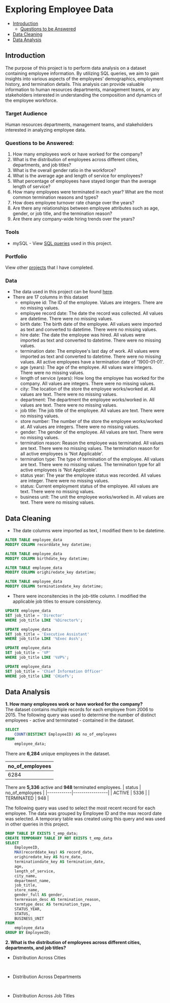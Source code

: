 # Exploring Employee Data
- [Introduction](#introduction)
  - [Questions to be Answered](#questions-to-be-answered)
- [Data Cleaning](#data-cleaning)
- [Data Analysis](#data-analysis)


## Introduction
The purpose of this project is to perform data analysis on a dataset containing employee information. By utilizing SQL queries, we aim to gain insights into various aspects of the employees' demographics, employment history, and termination details. This analysis can provide valuable information to human resources departments, management teams, or any stakeholders interested in understanding the composition and dynamics of the employee workforce.

### Target Audience
Human resources departments, management teams, and stakeholders interested in analyzing employee data.

### Questions to be Answered:
1. How many employees work or have worked for the company?
2. What is the distribution of employees across different cities, departments, and job titles?
3. What is the overall gender ratio in the workforce?
4. What is the average age and length of service for employees?
5. What percentage of employees have stayed longer than the average length of service?
6. How many employees were terminated in each year? What are the most common termination reasons and types?
7. How does employee turnover rate change over the years?
8. Are there any relationships between employee attributes such as age, gender, or job title, and the termination reason?
9. Are there any company-wide hiring trends over the years?

### Tools 
- mySQL - View [SQL queries](https://github.com/DeborahAkpoguma/Portfolio/blob/main/SQL/Project%204/Employee%20Data%20Analysis.sql) used in this project.

### Portfolio
View other [projects](https://github.com/DeborahAkpoguma/Portfolio-Guide/blob/main/README.md) that I have completed.

### Data 
- The data used in this project can be found [here](https://www.kaggle.com/datasets/HRAnalyticRepository/employee-attrition-data).
- There are 17 columns in this dataset
  - employee id: The ID of the employee. Values are integers. There are no missing values.
  - employee record date: The date the record was collected. All values are datetime. There were no missing values.
  - birth date: The birth date of the employee. All values were imported as text and converted to datetime. There were no missing values.
  - hire date: The date the employee was hired. All values were imported as text and converted to datetime. There were no missing values.
  - termination date: The employee's last day of work. All values were imported as text and converted to datetime. There were no missing values. All active employees have a termination date of '1900-01-01'.
  - age (years): The age of the employee. All values ware integers. There were no missing values.
  - length of service (years): How long the employee has worked for the company. All values are integers. There were no missing values.
  - city: The location of the store the employee works/worked at. All values are text. There were no missing values.
  - department: The department the employee works/worked in. All values are text. There were no missing values.
  - job title: The job title of the employee. All values are text. There were no missing values.
  - store number: The number of the store the employee works/worked at. All values are integers. There were no missing values.
  - gender: The gender of the employee. All values are text. There were no missing values.
  - termination reason: Reason the employee was terminated. All values are text. There were no missing values. The termination reason for all active employees is 'Not Applicable'.
  - termination type: The type of termination of the employee. All values are text. There were no missing values. The termination type for all active employees is 'Not Applicable'.
  - status year: The year the employee status was recorded. All values are integer. There were no missing values.
  - status: Current employment status of the employee. All values are text. There were no missing values.
  - business unit: The unit the employee works/worked in. All values are text. There were no missing values. 

## Data Cleaning
- The date columns were imported as text, I modified them to be datetime.
```sql 
ALTER TABLE employee_data
MODIFY COLUMN recorddate_key datetime;

ALTER TABLE employee_data
MODIFY COLUMN birthdate_key datetime;

ALTER TABLE employee_data
MODIFY COLUMN orighiredate_key datetime;

ALTER TABLE employee_data
MODIFY COLUMN terminationdate_key datetime;
```
- There were inconsitencies in the job-title column. I modified the applicable job titles to ensure consistency. 

```sql 
UPDATE employee_data
SET job_title = 'Director'
WHERE job_title LIKE '%Director%';

UPDATE employee_data
SET job_title = 'Executive Assistant'
WHERE job_title LIKE '%Exec Ass%';

UPDATE employee_data
SET job_title = 'VP'
WHERE job_title LIKE '%VP%';

UPDATE employee_data
SET job_title = 'Chief Information Officer'
WHERE job_title LIKE 'CHief%';
```

## Data Analysis

__1. How many employees work or have worked for the company?__ <br>
The dataset contains multiple records for each employee from 2006 to 2015. The following query was used to determine the number of distinct employees - active and terminated - contained in the dataset.
```sql 
SELECT 
    COUNT(DISTINCT EmployeeID) AS no_of_employees
FROM
    employee_data;
```
There are __6,284__ unique employees in the dataset. 

| no_of_employees |
|-----------------|
| 6284            |

There are __5,336__ active and __948__ terminated employees.
| status     | no_of_employees |
|------------|-----------------|
| ACTIVE     | 5336            |
| TERMINATED | 948             |

The following query was used to select the most recent record for each employee. The data was grouped by Employee ID and the max record date was selected. A temporary table was created using this query and was used in other queries in this project. 
```sql
DROP TABLE IF EXISTS t_emp_data;
CREATE TEMPORARY TABLE IF NOT EXISTS t_emp_data
SELECT 
    EmployeeID,
    MAX(recorddate_key) AS record_date,
    orighiredate_key AS hire_date,
    terminationdate_key AS termination_date,
    age,
    length_of_service,
    city_name,
    department_name,
    job_title,
    store_name,
    gender_full AS gender,
    termreason_desc AS termination_reason,
    termtype_desc AS termination_type,
    STATUS_YEAR,
    STATUS,
    BUSINESS_UNIT
FROM
    employee_data
GROUP BY EmployeeID;
```
__2. What is the distribution of employees across different cities, departments, and job titles?__
  - Distribution Across Cities
    ```sql
  
     ```
  - Distribution Across Departments
    ```sql
  
    ``` 
  - Distribution Across Job Titles
      ```sql
  
       ```
 ```sql
  
 ```
